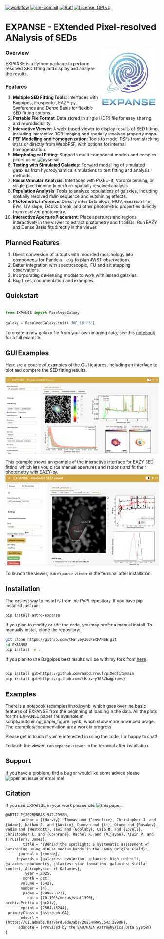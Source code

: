 [![workflow](https://github.com/tharvey303/EXPANSE/actions/workflows/python-app.yml/badge.svg)](https://github.com/tharvey303/galfind/actions)
[![pre-commit](https://img.shields.io/badge/pre--commit-enabled-brightgreen?logo=pre-commit&logoColor=white)](https://github.com/pre-commit/pre-commit)
[![Ruff](https://img.shields.io/endpoint?url=https://raw.githubusercontent.com/astral-sh/ruff/main/assets/badge/v2.json)](https://github.com/astral-sh/ruff)
[![License: GPLv3](https://img.shields.io/badge/License-GPLv3-blue.svg)](https://www.gnu.org/licenses/gpl-3.0)

# EXPANSE - EXtended Pixel-resolved ANalysis of SEDs
<img src="gfx/EXPANSE_LOGO_BLNK.png"  align="right" alt="logo" width="200px"/>

### Overview

EXPANSE is a Python package to perform resolved SED fitting and display and analyze the results.

### Features

1. **Multiple SED Fitting Tools**: Interfaces with Bagpipes, Prospector, EAZY-py, Synference and Dense Basis for flexible SED fitting options.
2. **Portable File Format**: Data stored in single HDF5 file for easy sharing and reproducibility.
3. **Interactive Viewer**: A web-based viewer to display results of SED fitting, including interactive RGB imaging and spatially resolved property maps.
4. **PSF Modelling and Homogenization**: Tools to model PSFs from stacking stars or directly from WebbPSF, with options for internal homogenization.
5. **Morphological Fitting**: Supports multi-component models and complex priors using ![pysersic](https://pysersic.readthedocs.io/en/latest/).
6. **Testing with Simulated Galaxies**: Forward modelling of simulated galaxies from hydrodynamical simulations to test fitting and analysis methods.
7. **Radial/Annular Analysis**: Interfaces with PIXEDFit, Voronoi binning, or single pixel binning to perform spatially resolved analysis.
8. **Population Analysis**: Tools to analyze populations of galaxies, including spatially resolved main sequence and outshining effects.
9. **Photometric Inference**: Directly infer Beta slope, MUV, emission line EWs, UV slope, D4000 break, and other photometric properties directly from resolved photometry.
10. **Interactive Aperture Placement**: Place apertures and regions interactively in the viewer to extract photometry and fit SEDs. Run EAZY and Dense Basis fits directly in the viewer.

## Planned Features

1. Direct conversion of cutouts with modelled morphology into components for Pandeia - e.g. to plan JWST observations.
2. Better integration with spectroscopic, IFU and slit stepping observations.
3. Incorporating de-lensing models to work with lensed galaxies. 
4. Bug fixes, documentation and examples.

## Quickstart

```python

from EXPANSE import ResolvedGalaxy

galaxy = ResolvedGalaxy.init('JOF_16.h5')

```

To create a new galaxy file from your own imaging data, see this [notebook](examples/intro.ipynb) for a full example.

## GUI Examples

Here are a couple of examples of the GUI features, including an interface to plot and compare the SED fitting results.

![GUI 1](https://github.com/tHarvey303/EXPANSE/blob/master/src/EXPANSE/gui/examples/EXPANSE_1.png)

This example shows an example of the interactive interface for EAZY SED fitting, which lets you place manual apertures and regions and fit their photometry with EAZY-py.
![GUI 2](https://github.com/tHarvey303/EXPANSE/blob/master/src/EXPANSE/gui/examples/EXPANSE_2.png)

To launch the viewer, run `expanse-viewer` in the terminal after installation.

## Installation

The easiest way to install is from the PyPI repository. If you have pip installed just run:

```bash
pip install astro-expanse
```

If you plan to modify or edit the code, you may prefer a manual install. To manually install, clone the repository:
```bash
git clone https://github.com/tHarvey303/EXPANSE.git
cd EXPANSE
pip install -e .
```

If you plan to use Bagpipes best results will be with my fork from [here](https://github.com/tHarvey303/bagpipes). 

```bash

pip install git+https://github.com/aabdurrouf/piXedfit@main
pip install git+https://github.com/tHarvey303/bagpipes/

```

## Examples

There is a notebook (examples/intro.ipynb) which goes over the basic features of EXPANSE from the beginning of loading in the data. All the plots for the EXPANSE paper are available in scripts/outshining_paper_figure.ipynb, which show more advanced usage. The examples/documentation are a work in progress.

Please get in touch if you're interested in using the code, I'm happy to chat!

To lauch the viewer, run `expanse-viewer` in the terminal after installation.


## Support

If you have a problem, find a bug or would like some advice please ![open an issue](https://github.com/tHarvey303/EXPANSE/issues/new/choose) or email me!  

## Citation

If you use EXPANSE in your work please cite ![this paper](https://ui.adsabs.harvard.edu/abs/2025MNRAS.542.2998H/abstract).

```
@ARTICLE{2025MNRAS.542.2998H,
       author = {{Harvey}, Thomas and {Conselice}, Christopher J. and {Adams}, Nathan J. and {Austin}, Duncan and {Li}, Qiong and {Rusakov}, Vadim and {Westcott}, Lewi and {Goolsby}, Caio M. and {Lovell}, Christopher C. and {Cochrane}, Rachel K. and {Vijayan}, Aswin P. and {Trussler}, James},
        title = "{Behind the spotlight: a systematic assessment of outshining using NIRCam medium bands in the JADES Origins Field}",
      journal = {\mnras},
     keywords = {galaxies: evolution, galaxies: high-redshift, galaxies: photometry, galaxies: star formation, galaxies: stellar content, Astrophysics of Galaxies},
         year = 2025,
        month = oct,
       volume = {542},
       number = {4},
        pages = {2998-3027},
          doi = {10.1093/mnras/staf1396},
archivePrefix = {arXiv},
       eprint = {2504.05244},
 primaryClass = {astro-ph.GA},
       adsurl = {https://ui.adsabs.harvard.edu/abs/2025MNRAS.542.2998H},
      adsnote = {Provided by the SAO/NASA Astrophysics Data System}
}

```
